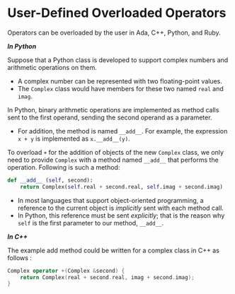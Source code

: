 # User-Defined Overloaded Operators

Operators can be overloaded by the user in Ada, C++, Python, and Ruby.

***In Python***

<div class="alert-example">

Suppose that a Python class is developed to support complex numbers and arithmetic operations on them.

- A complex number can be represented with two floating-point values.
- The `Complex` class would have members for these two named `real` and `imag`.

In Python, binary arithmetic operations are implemented as method calls sent to the first operand, sending the second operand as a parameter.

- For addition, the method is named `__add__`. For example, the expression `x + y` is implemented as `x.__add__(y)`.

To overload `+` for the addition of objects of the new `Complex` class, we only need to provide `Complex` with a method named `__add__` that performs the operation. Following is such a method:

```python
def __add__ (self, second):
    return Complex(self.real + second.real, self.imag + second.imag)
```

- In most languages that support object-oriented programming, a reference to the current object is *implicitly* sent with each method call.
- In Python, this reference must be sent *explicitly*; that is the reason why `self` is the first parameter to our method, `__add__`.

</div>

***In C++***

<div class="alert-example">

The example add method could be written for a complex class in C++ as follows :

```cpp
Complex operator +(Complex &second) {
    return Complex(real + second.real, imag + second.imag);
}
```

</div>
